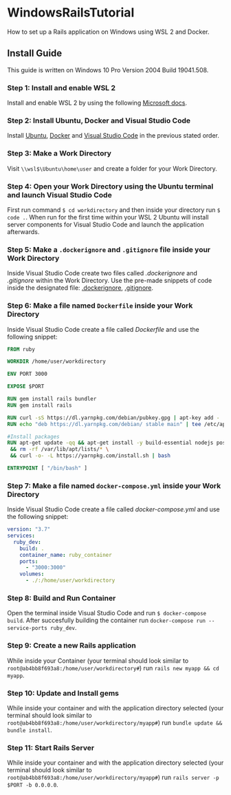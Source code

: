 # WindowsRailsTutorial
How to set up a Rails application on Windows using WSL 2 and Docker.

## Install Guide
This guide is written on Windows 10 Pro Version 2004 Build 19041.508.

### Step 1: Install and enable WSL 2
Install and enable WSL 2 by using the following [Microsoft docs](https://docs.microsoft.com/en-us/windows/wsl/install-win10).

### Step 2: Install Ubuntu, Docker and Visual Studio Code
Install [Ubuntu](https://www.microsoft.com/en-us/p/ubuntu/9nblggh4msv6), [Docker](https://docs.docker.com/docker-for-windows/install/) and [Visual Studio Code](https://code.visualstudio.com/download) in the previous stated order.

### Step 3: Make a Work Directory
Visit `\\wsl$\Ubuntu\home\user` and create a folder for your Work Directory.

### Step 4: Open your Work Directory using the Ubuntu terminal and launch Visual Studio Code
First run command `$ cd workdirectory` and then inside your directory run `$ code .`. When run for the first time within your WSL 2 Ubuntu will install server components for Visual Studio Code and launch the application afterwards.

### Step 5: Make a `.dockerignore` and `.gitignore` file inside your Work Directory
Inside Visual Studio Code create two files called *.dockerignore* and *.gitignore* within the Work Directory. Use the pre-made snippets of code inside the designated file: [.dockerignore](https://github.com/wouteryobbers/WindowsRailsTutorial/blob/master/workdirectory/.dockerignore), [.gitignore](https://github.com/wouteryobbers/WindowsRailsTutorial/blob/master/workdirectory/.gitignore).

### Step 6: Make a file named `Dockerfile` inside your Work Directory
Inside Visual Studio Code create a file called *Dockerfile* and use the following snippet:

```dockerfile
FROM ruby

WORKDIR /home/user/workdirectory

ENV PORT 3000

EXPOSE $PORT

RUN gem install rails bundler
RUN gem install rails

RUN curl -sS https://dl.yarnpkg.com/debian/pubkey.gpg | apt-key add -
RUN echo "deb https://dl.yarnpkg.com/debian/ stable main" | tee /etc/apt/sources.list.d/yarn.list

#Install packages
RUN apt-get update -qq && apt-get install -y build-essential nodejs postgresql-client yarn \
 && rm -rf /var/lib/apt/lists/* \
 && curl -o- -L https://yarnpkg.com/install.sh | bash

ENTRYPOINT [ "/bin/bash" ]
```

### Step 7: Make a file named `docker-compose.yml` inside your Work Directory
Inside Visual Studio Code create a file called *docker-compose.yml* and use the following snippet:

```yaml
version: "3.7"
services:
  ruby_dev:
    build: .
    container_name: ruby_container
    ports:
      - "3000:3000"
    volumes:
      - ./:/home/user/workdirectory
```

### Step 8: Build and Run Container
Open the terminal inside Visual Studio Code and run `$ docker-compose build`. After succesfully building the container run `docker-compose run --service-ports ruby_dev`.

### Step 9: Create a new Rails application
While inside your Container (your terminal should look similar to `root@ab4bb8f693a8:/home/user/workdirectory#`) run `rails new myapp && cd myapp`.

### Step 10: Update and Install gems
While inside your container and with the application directory selected (your terminal should look similar to `root@ab4bb8f693a8:/home/user/workdirectory/myapp#`) run `bundle update && bundle install`.

### Step 11: Start Rails Server
While inside your container and with the application directory selected (your terminal should look similar to `root@ab4bb8f693a8:/home/user/workdirectory/myapp#`) run `rails server -p $PORT -b 0.0.0.0`.

